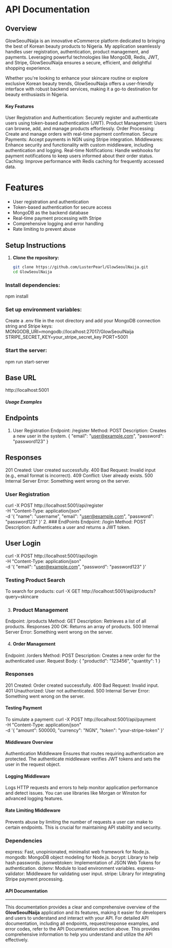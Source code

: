 # API Documentation

## Overview
GlowSeoulNaija is an innovative eCommerce platform dedicated to bringing the best of Korean beauty products to Nigeria. My application seamlessly handles user registration, authentication, product management, and payments. Leveraging powerful technologies like MongoDB, Redis, JWT, and Stripe, GlowSeoulNaija ensures a secure, efficient, and delightful shopping experience.

Whether you're looking to enhance your skincare routine or explore exclusive Korean beauty trends, GlowSeoulNaija offers a user-friendly interface with robust backend services, making it a go-to destination for beauty enthusiasts in Nigeria.

#### Key Features
User Registration and Authentication: Securely register and authenticate users using token-based authentication (JWT).
Product Management: Users can browse, add, and manage products effortlessly.
Order Processing: Create and manage orders with real-time payment confirmation.
Secure Payments: Accept payments in NGN using Stripe integration.
Middlewares: Enhance security and functionality with custom middleware, including authentication and logging.
Real-time Notifications: Handle webhooks for payment notifications to keep users informed about their order status.
Caching: Improve performance with Redis caching for frequently accessed data.


# Features

- User registration and authentication
- Token-based authentication for secure access
- MongoDB as the backend database
- Real-time payment processing with Stripe
- Comprehensive logging and error handling
- Rate limiting to prevent abuse

## Setup Instructions

1. **Clone the repository:**
   ```bash
   git clone https://github.com/LusterPearl/GlowSeoulNaija.git
   cd GlowSeoulNaija

### Install dependencies:
npm install
 
### Set up environment variables:
Create a .env file in the root directory and add your MongoDB connection string and Stripe keys:
MONGODB_URI=mongodb://localhost:27017/GlowSeoulNaija
STRIPE_SECRET_KEY=your_stripe_secret_key
PORT=5001

### Start the server:
npm run start-server

## Base URL
http://localhost:5001

#####    Usage Examples

## Endpoints
1. User Registration
Endpoint: /register
Method: POST
Description: Creates a new user in the system.
{
    "email": "user@example.com",
    "password": "password123"
}
## Responses 
201 Created: User created successfully.
400 Bad Request: Invalid input (e.g., email format is incorrect).
409 Conflict: User already exists.
500 Internal Server Error: Something went wrong on the server.

###  User Registration
curl -X POST http://localhost:5001/api/register \
-H "Content-Type: application/json" \
-d '{
    "name": "username",
    "email": "user@example.com",
    "password": "password123"
}'
2. ### EndPoints
Endpoint: /login
Method: POST
Description: Authenticates a user and returns a JWT token.
##  User Login 
curl -X POST http://localhost:5001/api/login \
-H "Content-Type: application/json" \
-d '{
    "email": "user@example.com",
    "password": "password123"
}'

### Testing Product Search
To search for products:
curl -X GET http://localhost:5001/api/products?query=skincare

3. ### Product Management
Endpoint: /products
Method: GET
Description: Retrieves a list of all products.
Responses
200 OK: Returns an array of products.
500 Internal Server Error: Something went wrong on the server.

4. #### Order Management
Endpoint: /orders
Method: POST
Description: Creates a new order for the authenticated user.
Request Body:
{
    "productId": "123456",
    "quantity": 1
}
### Responses
201 Created: Order created successfully.
400 Bad Request: Invalid input.
401 Unauthorized: User not authenticated.
500 Internal Server Error: Something went wrong on the server.


#### Testing Payment
To simulate a payment:
curl -X POST http://localhost:5001/api/payment \
-H "Content-Type: application/json" \
-d '{
    "amount": 500000,
    "currency": "NGN",
    "token": "your-stripe-token"
}'

####  Middleware Overview
Authentication Middleware
Ensures that routes requiring authentication are protected. The authenticate middleware verifies JWT tokens and sets the user in the request object.

#### Logging Middleware
Logs HTTP requests and errors to help monitor application performance and detect issues. You can use libraries like Morgan or Winston for advanced logging features.

#### Rate Limiting Middleware
Prevents abuse by limiting the number of requests a user can make to certain endpoints. This is crucial for maintaining API stability and security.

 ### Dependencies
express: Fast, unopinionated, minimalist web framework for Node.js.
mongodb: MongoDB object modeling for Node.js.
bcrypt: Library to help hash passwords.
jsonwebtoken: Implementation of JSON Web Tokens for authentication.
dotenv: Module to load environment variables.
express-validator: Middleware for validating user input.
stripe: Library for integrating Stripe payment processing.

#### API Documentation
---
This documentation provides a clear and comprehensive overview of the **GlowSeoulNaija** application and its features, making it easier for developers and users to understand and interact with your API. For detailed API documentation, including all endpoints, request/response examples, and error codes, refer to the API Documentation section above. This provides comprehensive information to help you understand and utilize the API effectively.
